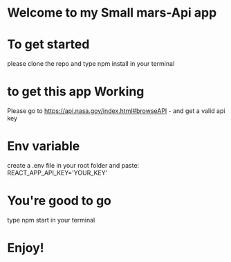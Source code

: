 # Welcome to my Small mars-Api app

# To get started

please clone the repo and type npm install in your terminal

# to get this app Working

Please go to https://api.nasa.gov/index.html#browseAPI - and get a valid api key

# Env variable

create a .env file in your root folder and paste:
REACT_APP_API_KEY='YOUR_KEY'

# You're good to go

type npm start in your terminal

# Enjoy!
